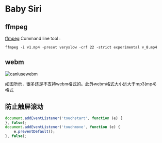 # Baby Siri

## ffmpeg

[ffmpeg](https://www.ffmpeg.org/)  Command line tool : 

`ffmpeg -i v1.mp4 -preset veryslow -crf 22 -strict experimental v_8.mp4`

## webm

![caniusewebm](/Users/sanchez/Desktop/caniusewebm.png)

如图所示，很多还是不支持webm格式的。此外webm格式大小远大于mp3(mp4)格式

## 防止触屏滚动

```Javascript
document.addEventListener('touchstart', function (e) {
}, false);
document.addEventListener('touchmove', function (e) {
    e.preventDefault();
}, false);
```

